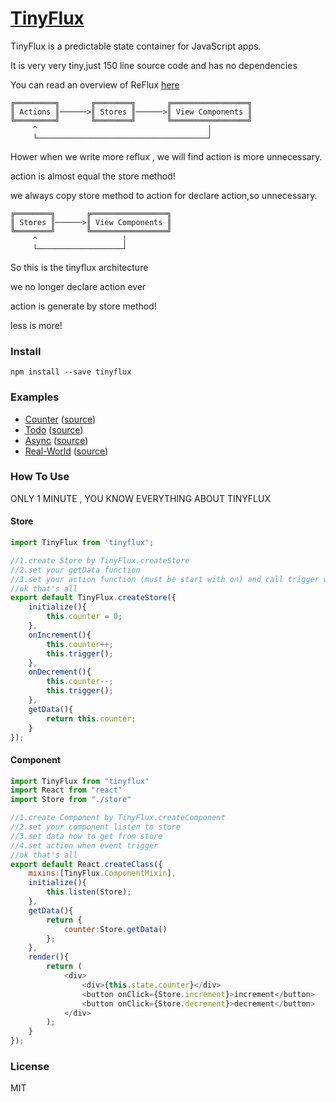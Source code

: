 # [TinyFlux](https://github.com/fishedee/TinyFlux)
TinyFlux is a predictable state container for JavaScript apps. 

It is very very tiny,just 150 line source code and has no dependencies

You can read an overview of ReFlux [here](https://github.com/reflux/refluxjs)

```
╔═════════╗       ╔════════╗       ╔═════════════════╗
║ Actions ║──────>║ Stores ║──────>║ View Components ║
╚═════════╝       ╚════════╝       ╚═════════════════╝
     ^                                      │
     └──────────────────────────────────────┘

```
Hower when we write more reflux , we will find action is more unnecessary.

action is almost equal the store method!

we always copy store method to action for declare action,so unnecessary.

```
╔════════╗       ╔═════════════════╗
║ Stores ║──────>║ View Components ║
╚════════╝       ╚═════════════════╝
     ^                   │
     └───────────────────┘

```
So this is the tinyflux architecture

we no longer declare action ever

action is generate by store method!

less is more!

### Install

```
npm install --save tinyflux
```

### Examples

* [Counter](https://github.com/fishedee/TinyFlux/tree/master/examples/counter) ([source](https://github.com/fishedee/TinyFlux/tree/master/examples/counter))
* [Todo](https://github.com/fishedee/TinyFlux/tree/master/examples/todo) ([source](https://github.com/fishedee/TinyFlux/tree/master/examples/todo))
* [Async](https://github.com/fishedee/TinyFlux/tree/master/examples/async) ([source](https://github.com/fishedee/TinyFlux/tree/master/examples/async))
* [Real-World](https://github.com/fishedee/TinyFlux/tree/master/examples/real-world) ([source](https://github.com/fishedee/TinyFlux/tree/master/examples/real-world))

### How To Use
ONLY 1 MINUTE , YOU KNOW EVERYTHING ABOUT TINYFLUX

#### Store
```js
import TinyFlux from 'tinyflux';

//1.create Store by TinyFlux.createStore
//2.set your getData function
//3.set your action function (must be start with on) and call trigger when data change
//ok that's all
export default TinyFlux.createStore({
	initialize(){
		this.counter = 0;
	},
	onIncrement(){
		this.counter++;
		this.trigger();
	},
	onDecrement(){
		this.counter--;
		this.trigger();
	},
	getData(){
		return this.counter;
	}
});
```

#### Component
```js
import TinyFlux from "tinyflux"
import React from "react"
import Store from "./store"

//1.create Component by TinyFlux.createComponent
//2.set your component listen to store
//3.set data how to get from store
//4.set action when event trigger
//ok that's all
export default React.createClass({
	mixins:[TinyFlux.ComponentMixin],
	initialize(){
		this.listen(Store);
	},
	getData(){
		return {
			counter:Store.getData()
		};
	},
	render(){
		return (
			<div>
				<div>{this.state.counter}</div>
				<button onClick={Store.increment}>increment</button>
				<button onClick={Store.decrement}>decrement</button>
			</div>
		);
	}
});
```

### License

MIT

